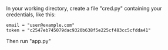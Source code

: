In your working directory, create a file "cred.py" containing your credentials,
like this:

    email = "user@example.com"
    token = "c2547eb745079dac9320b638f5e225cf483cc5cfdda41"

Then run "app.py"
